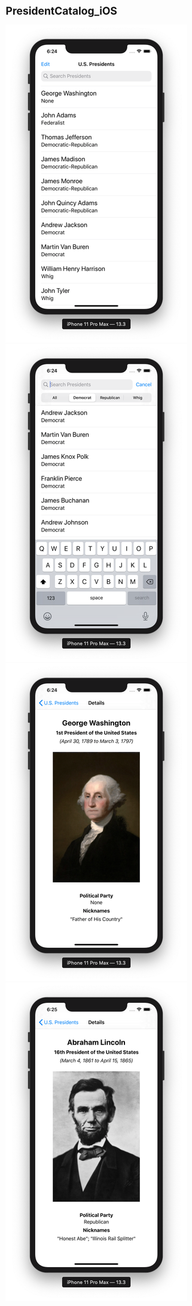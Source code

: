 # PresidentCatalog_iOS

![View1](view1.png)
![View2](view2.png)
![View3](view3.png)
![View4](view4.png)

